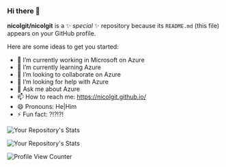 ### Hi there 👋

**nicolgit/nicolgit** is a ✨ _special_ ✨ repository because its `README.md` (this file) appears on your GitHub profile.

Here are some ideas to get you started:

- 🔭 I’m currently working in Microsoft on Azure
- 🌱 I’m currently learning Azure
- 👯 I’m looking to collaborate on Azure
- 🤔 I’m looking for help with Azure
- 💬 Ask me about Azure
- 📫 How to reach me: <https://nicolgit.github.io/>
- 😄 Pronouns: He|Him
- ⚡ Fun fact: ?!?!?!

![Your Repository's Stats](https://github-readme-stats.vercel.app/api?username=nicolgit&show_icons=true)

![Your Repository's Stats](https://github-readme-stats.vercel.app/api/top-langs/?username=nicolgit&theme=blue-green)

![Profile View Counter](https://komarev.com/ghpvc/?username=nicolgit)


<!--
## 3. Contributors Badge
![Your Repository's Stats](https://contrib.rocks/image?repo=nicolgit/Python)
## 4. Random Joke Generator
![Jokes Card](https://readme-jokes.vercel.app/api)
### Repository View Counter - HITS
![Hits](https://hitcounter.pythonanywhere.com/count/tag.svg?url=https://github.com/nicolgit/Python)
-->
